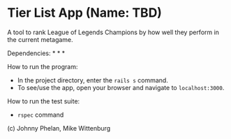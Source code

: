 # Tier List App (Name: TBD)

A tool to rank League of Legends Champions by how well they perform in the current metagame.

Dependencies:
*
*
*

How to run the program:
* In the project directory, enter the `rails s` command.
* To see/use the app, open your browser and navigate to `localhost:3000`.

How to run the test suite:
* `rspec` command

(c) Johnny Phelan, Mike Wittenburg
